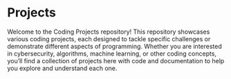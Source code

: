 # Projects
Welcome to the Coding Projects repository! This repository showcases various coding projects, each designed to tackle specific challenges or demonstrate different aspects of programming. Whether you are interested in cybersecurity, algorithms, machine learning, or other coding concepts, you’ll find a collection of projects here with code and documentation to help you explore and understand each one.
